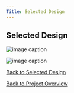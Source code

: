 ```yaml
---
Title: Selected Design
---
```


## Selected Design

![image caption](https://media.discordapp.net/attachments/1062096006642147503/1066076495426113576/image.png?width=1160&height=904)

![image caption](https://media.discordapp.net/attachments/1062096006642147503/1066078297475256391/image.png?width=1099&height=903)

[Back to Selected Design](SelectedDesign.md)

[Back to Project Overview](index.md)
